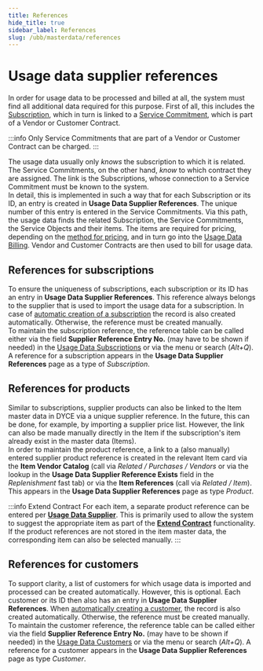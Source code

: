 ```yaml
---
title: References
hide_title: true
sidebar_label: References
slug: /ubb/masterdata/references
---
```


# Usage data supplier references
In order for usage data to be processed and billed at all, the system must find all additional data required for this purpose. First of all, this includes the [Subscription](/docs/ubb/masterdata/customers-subscriptions.md), which in turn is linked to a [Service Commitment](/docs/ubb/masterdata/service-commitments.md#service-commitment-packages), which is part of a Vendor or Customer Contract.

:::info
Only Service Commitments that are part of a Vendor or Customer Contract can be charged.
:::

The usage data usually only *knows* the subscription to which it is related. The Service Commitments, on the other hand, *know* to which contract they are assigned. The link is the Subscriptions, whose connection to a Service Commitment must be known to the system. <br/>
In detail, this is implemented in such a way that for each Subscription or its ID, an entry is created in **Usage Data Supplier References**. The unique number of this entry is entered in the Service Commitments. Via this path, the usage data finds the related Subscription, the Service Commitments, the Service Objects and their items. The items are required for pricing, depending on the [method for pricing](/docs/ubb/masterdata/service-commitments.md#service-commitment-packages), and in turn go into the [Usage Data Billing](/docs/ubb/processing-usage-data/imports-processing.md). Vendor and Customer Contracts are then used to bill for usage data.


## References for subscriptions
To ensure the uniqueness of subscriptions, each subscription or its ID has an entry in **Usage Data Supplier References**. This reference always belongs to the supplier that is used to import the usage data for a subscription. In case of [automatic creation of a subscription](/docs/ubb/masterdata/customers-subscriptions.md#usage-data-subscriptions) the record is also created automatically. Otherwise, the reference must be created manually. <br/>
To maintain the subscription reference, the reference table can be called either via the field **Supplier Reference Entry No.** (may have to be shown if needed) in the [Usage Data Subscriptions](/docs/ubb/masterdata/customers-subscriptions.md#usage-data-subscriptions) or via the menu or search (*Alt+Q*). A reference for a subscription appears in the **Usage Data Supplier References** page as a type of *Subscription*.


## References for products
Similar to subscriptions, supplier products can also be linked to the Item master data in DYCE via a unique supplier reference. In the future, this can be done, for example, by importing a supplier price list. However, the link can also be made manually directly in the Item if the subscription's item already exist in the master data (Items). <br/>
In order to maintain the product reference, a link to a (also manually) entered supplier product reference is created in the relevant Item card via the **Item Vendor Catalog** (call via *Related / Purchases / Vendors* or via the lookup in the **Usage Data Supplier Reference Exists** field in the *Replenishment* fast tab) or via the **Item References** (call via *Related / Item*). This appears in the **Usage Data Supplier References** page as type *Product*.

:::info Extend Contract
For each item, a separate product reference can be entered per **[Usage Data Supplier](/docs/ubb/masterdata/suppliers.md)**. This is primarily used to allow the system to suggest the appropriate item as part of the **[Extend Contract](/docs/ubb/processing-usage-data/extend-contract.md)** functionality. If the product references are not stored in the item master data, the corresponding item can also be selected manually.
:::


## References for customers
To support clarity, a list of customers for which usage data is imported and processed can be created automatically. However, this is optional. Each customer or its ID then also has an entry in **Usage Data Supplier References**. When [automatically creating a customer](/docs/ubb/masterdata/customers-subscriptions.md#usage-data-customers), the record is also created automatically. Otherwise, the reference must be created manually. <br/>
To maintain the customer reference, the reference table can be called either via the field **Supplier Reference Entry No.** (may have to be shown if needed) in the [Usage Data Customers](/docs/ubb/masterdata/customers-subscriptions.md#usage-data-customers) or via the menu or search (*Alt+Q*). A reference for a customer appears in the **Usage Data Supplier References** page as type *Customer*.